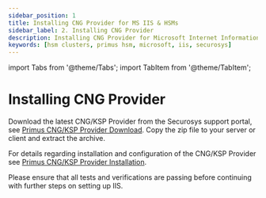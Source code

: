 ```yaml
---
sidebar_position: 1
title: Installing CNG Provider for MS IIS & HSMs
sidebar_label: 2. Installing CNG Provider
description: Installing CNG Provider for Microsoft Internet Information Services (IIS) & Securosys Hardware Security Modules.
keywords: [hsm clusters, primus hsm, microsoft, iis, securosys]
---
```


import Tabs from '@theme/Tabs';
import TabItem from '@theme/TabItem';

# Installing CNG Provider

Download the latest CNG/KSP Provider from the Securosys support portal, see [Primus CNG/KSP Provider Download](/mscng/downloads). Copy the zip file to your server or client and extract the archive.

For details regarding installation and configuration of the CNG/KSP Provider see [Primus CNG/KSP Provider Installation](/mscng/Installation/Prerequisites).

Please ensure that all tests and verifications are passing before continuing with further steps on setting up IIS. 
